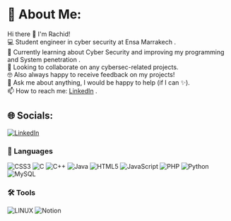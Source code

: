 # 💫 About Me:
Hi there 👋 I'm Rachid!<br>💻 Student engineer in cyber security at Ensa Marrakech .<br>🌱 Currently learning about Cyber Security and improving my programming and System penetration .<br>👯 Looking to collaborate on any cybersec-related projects.<br>🤓 Also always happy to receive feedback on my projects!<br>💬 Ask me about anything, I would be happy to help (if I can ✨).<br>📫 How to reach me: [LinkedIn](https://www.linkedin.com/in/rachid-outaleb-52a555258/) .


## 🌐 Socials:
[![LinkedIn](https://img.shields.io/badge/LinkedIn-%230077B5.svg?logo=linkedin&logoColor=white)](https://www.linkedin.com/in/rachid-outaleb-52a555258/) 

### 🤖 Languages
![CSS3](https://img.shields.io/badge/css3-%231572B6.svg?style=plastic&logo=css3&logoColor=white) 
![C](https://img.shields.io/badge/c-%2300599C.svg?style=plastic&logo=c&logoColor=white) 
![C++](https://img.shields.io/badge/c++-%2300599C.svg?style=plastic&logo=c%2B%2B&logoColor=white) 
![Java](https://img.shields.io/badge/java-%23ED8B00.svg?style=plastic&logo=java&logoColor=white) 
![HTML5](https://img.shields.io/badge/html5-%23E34F26.svg?style=plastic&logo=html5&logoColor=white) 
![JavaScript](https://img.shields.io/badge/javascript-%23323330.svg?style=plastic&logo=javascript&logoColor=%23F7DF1E) 
![PHP](https://img.shields.io/badge/php-%23777BB4.svg?style=plastic&logo=php&logoColor=white) 
![Python](https://img.shields.io/badge/python-3670A0?style=plastic&logo=python&logoColor=ffdd54) 
![MySQL](https://img.shields.io/badge/mysql-%2300f.svg?style=plastic&logo=mysql&logoColor=white) 

### 🛠️ Tools

![LINUX](https://img.shields.io/badge/Linux-FCC624?style=plastic&logo=linux&logoColor=black) 
![Notion](https://img.shields.io/badge/Notion-%23000000.svg?style=plastic&logo=notion&logoColor=white)
